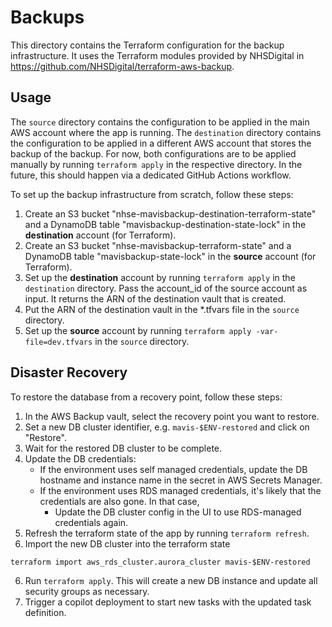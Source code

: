 # Backups

This directory contains the Terraform configuration for the backup infrastructure. It uses the Terraform modules
provided by NHSDigital in https://github.com/NHSDigital/terraform-aws-backup.

## Usage

The `source` directory contains the configuration to be applied in the main AWS account where the app is running.
The `destination` directory contains the configuration to be applied in a different AWS account that stores the backup of the backup.
For now, both configurations are to be applied manually by running `terraform apply` in the respective directory. In the future,
this should happen via a dedicated GitHub Actions workflow.

To set up the backup infrastructure from scratch, follow these steps:

1. Create an S3 bucket "nhse-mavisbackup-destination-terraform-state" and a DynamoDB table "mavisbackup-destination-state-lock" in the **destination** account (for Terraform).
2. Create an S3 bucket "nhse-mavisbackup-terraform-state" and a DynamoDB table "mavisbackup-state-lock" in the **source** account (for Terraform).
3. Set up the **destination** account by running `terraform apply` in the `destination` directory. Pass the account_id of the source account as input.
   It returns the ARN of the destination vault that is created.
4. Put the ARN of the destination vault in the \*.tfvars file in the `source` directory.
5. Set up the **source** account by running `terraform apply -var-file=dev.tfvars` in the `source` directory.


## Disaster Recovery

To restore the database from a recovery point, follow these steps:

1. In the AWS Backup vault, select the recovery point you want to restore.
2. Set a new DB cluster identifier, e.g. `mavis-$ENV-restored` and click on "Restore".
3. Wait for the restored DB cluster to be complete. 
4. Update the DB credentials:
   - If the environment uses self managed credentials, update the DB hostname and instance name in the secret in AWS Secrets Manager.
   - If the environment uses RDS managed credentials, it's likely that the credentials are also gone. In that case, 
     - Update the DB cluster config in the UI to use RDS-managed credentials again.
4. Refresh the terraform state of the app by running `terraform refresh`. 
5. Import the new DB cluster into the terraform state
```angular2html
terraform import aws_rds_cluster.aurora_cluster mavis-$ENV-restored
```
6. Run `terraform apply`. This will create a new DB instance and update all security groups as necessary.
7. Trigger a copilot deployment to start new tasks with the updated task definition.
